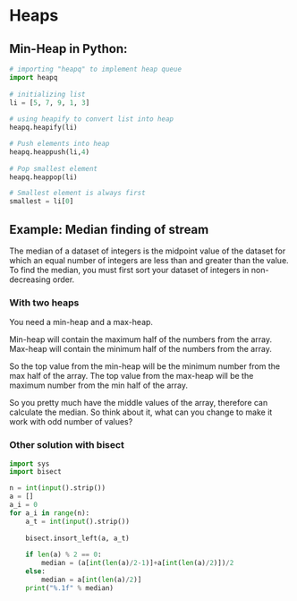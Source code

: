 # Heaps
## Min-Heap in Python:
```python
# importing "heapq" to implement heap queue
import heapq
 
# initializing list
li = [5, 7, 9, 1, 3]
 
# using heapify to convert list into heap
heapq.heapify(li)

# Push elements into heap
heapq.heappush(li,4)
 
# Pop smallest element
heapq.heappop(li)

# Smallest element is always first
smallest = li[0]
```
## Example: Median finding of stream
The median of a dataset of integers is the midpoint value of the dataset for which an equal number of integers are less than and greater than the value. To find the median, you must first sort your dataset of integers in non-decreasing order.
### With two heaps
You need a min-heap and a max-heap.

Min-heap will contain the maximum half of the numbers from the array. Max-heap will contain the minimum half of the numbers from the array.

So the top value from the min-heap will be the minimum number from the max half of the array. The top value from the max-heap will be the maximum number from the min half of the array.

So you pretty much have the middle values of the array, therefore can calculate the median. So think about it, what can you change to make it work with odd number of values?
### Other solution with bisect
```python
import sys
import bisect

n = int(input().strip())
a = []
a_i = 0
for a_i in range(n):
    a_t = int(input().strip())
    
    bisect.insort_left(a, a_t)
    
    if len(a) % 2 == 0:
        median = (a[int(len(a)/2-1)]+a[int(len(a)/2)])/2
    else:
        median = a[int(len(a)/2)]
    print("%.1f" % median)
```